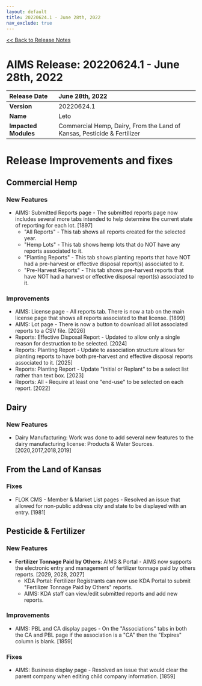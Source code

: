 ```yaml
---
layout: default
title: 20220624.1 - June 28th, 2022
nav_exclude: true
---
```

[<< Back to Release Notes](/aims-docs/docs/release/)

# AIMS Release: 20220624.1 - June 28th, 2022

| **Release Date** | June 28th, 2022 |
| :--- | :--- |
| **Version** | 20220624.1 |
| **Name** | Leto |
| **Impacted Modules** | Commercial Hemp, Dairy, From the Land of Kansas, Pesticide & Fertilizer  |


# Release Improvements and fixes

## **Commercial Hemp**

### New Features

- AIMS: Submitted Reports page - The submitted reports page now includes several more tabs intended to help determine the current state of reporting for each lot. [1897]
    - "All Reports" - This tab shows all reports created for the selected year. 
    - "Hemp Lots" - This tab shows hemp lots that do NOT have any reports associated to it. 
    - "Planting Reports" - This tab shows planting reports that have NOT had a pre-harvest or effective disposal report(s) associated to it. 
    - "Pre-Harvest Reports" - This tab shows pre-harvest reports that have NOT had a harvest or effective disposal report(s) associated to it. 

### Improvements

- AIMS: License page - All reports tab.  There is now a tab on the main license page that shows all reports associated to that license. [1899]
- AIMS: Lot page - There is now a button to download all lot associated reports to a CSV file. [2026]
- Reports: Effective Disposal Report - Updated to allow only a single reason for destruction to be selected. [2024]
- Reports: Planting Report - Update to association structure allows for planting reports to have both pre-harvest and effective disposal reports associated to it. [2025]
- Reports: Planting Report - Update "Initial or Replant" to be a select list rather than text box. [2023]
- Reports: All - Require at least one "end-use" to be selected on each report. [2022]

## **Dairy**

### New Features

- Dairy Manufacturing: Work was done to add several new features to the dairy manufacturing license: Products & Water Sources. [2020,2017,2018,2019]

## **From the Land of Kansas**

### Fixes

- FLOK CMS - Member & Market List pages - Resolved an issue that allowed for non-public address city and state to be displayed with an entry. [1981]

## **Pesticide & Fertilizer**

### New Features

- **Fertilizer Tonnage Paid by Others:** AIMS & Portal - AIMS now supports the electronic entry and management of fertilizer tonnage paid by others reports. [2029, 2028, 2027]
    - KDA Portal: Fertilizer Registrants can now use KDA Portal to submit "Fertilizer Tonnage Paid by Others" reports.
    - AIMS: KDA staff can view/edit submitted reports and add new reports.

### Improvements

- AIMS: PBL and CA display pages - On the "Associations" tabs in both the CA and PBL page if the association is a "CA" then the "Expires" column is blank. [1859]

### Fixes

- AIMS: Business display page - Resolved an issue that would clear the parent company when editing child company information. [1859]
